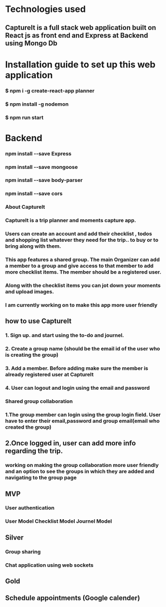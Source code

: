 # Technologies used
## CaptureIt is a full stack web application built on React js as front end and Express at Backend using Mongo Db

# Installation guide to set up this web application
### $ npm i -g create-react-app planner
### $ npm install -g nodemon
### $ npm run start
# Backend
### npm install --save Express
### npm install --save mongoose
### npm install --save body-parser
### npm install --save cors

### About CaptureIt
### CaptureIt is a trip planner and moments capture app.
### Users can create an account and add their checklist , todos and shopping list whatever they need for the trip.. to buy or to bring along with them.
### This app features a shared group. The main Organizer can add a member to a group and give access to that member to add more checklist items. The member should be a registered user.

### Along with the checklist items you can jot down your moments and upload images.
### I am currently working on to make this app more user friendly

## how to use CaptureIt
### 1. Sign up. and start using the to-do and journel.
### 2. Create a group name (should be the email id of the user who is creating the group)
### 3. Add a member. Before adding make sure the member is already registered user at CaptureIt
### 4. User can logout and login using the email and password
### Shared group collaboration
### 1.The group member can login using the group login field. User have to enter their email,password and group email(email who created the group)
## 2.Once logged in, user can add more info regarding the trip.

### working on making the group collaboration more user friendly and an option to see the groups in which they are added and navigating to the group page


## MVP
### User authentication
### User Model Checklist Model Journel Model
## Silver
### Group sharing
### Chat application using web sockets
## Gold
## Schedule appointments (Google calender)
